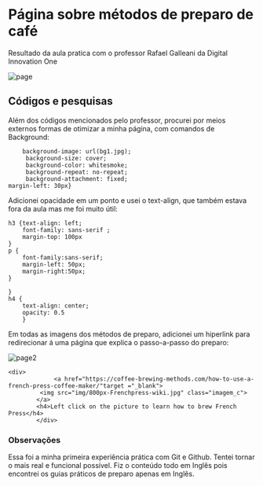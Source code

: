 # Página sobre métodos de preparo de café

Resultado da aula pratica com o professor Rafael Galleani da Digital Innovation One

![page](https://user-images.githubusercontent.com/66808941/84584930-81316900-ade0-11ea-86e8-fa9d53056407.png)

## Códigos e pesquisas

Além dos códigos mencionados pelo professor, procurei por meios externos formas de otimizar a minha página, com comandos de Background:
```
    background-image: url(bg1.jpg);
     background-size: cover;
     background-color: whitesmoke;
     background-repeat: no-repeat;
     background-attachment: fixed;
margin-left: 30px}
```
Adicionei opacidade em um ponto e usei o text-align, que também estava fora da aula mas me foi muito útil:
```
h3 {text-align: left;
    font-family: sans-serif ;
    margin-top: 100px
}
p {
    font-family:sans-serif;
    margin-left: 50px;
    margin-right:50px; 
}

}
h4 {
    text-align: center;
    opacity: 0.5
    }
```
Em todas as imagens dos métodos de preparo, adicionei um hiperlink para redirecionar á uma página que explica o passo-a-passo do preparo:

![page2](https://user-images.githubusercontent.com/66808941/84585279-927c7480-ade4-11ea-8496-bd28f3ffdb2f.png)

```
<div>
             <a href="https://coffee-brewing-methods.com/how-to-use-a-french-press-coffee-maker/"target ="_blank">
         <img src="img/800px-Frenchpress-wiki.jpg" class="imagem_c">
        </a>
        <h4>Left click on the picture to learn how to brew French Press</h4>
        </div>
```
### Observações
Essa foi a minha primeira experiência prática com Git e Github. 
Tentei tornar o mais real e funcional possível.
Fiz o conteúdo todo em Inglês pois encontrei os guias práticos de preparo apenas em Inglês.
